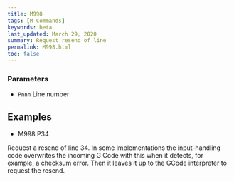 ```yaml
---
title: M998
tags: [M-Commands] 
keywords: beta 
last_updated: March 29, 2020 
summary: Request resend of line 
permalink: M998.html
toc: false 
---
```



### Parameters

* `Pnnn` Line number

## Examples

* M998 P34

Request a resend of line 34. In some implementations the input-handling code overwrites the incoming G Code with this when it detects, for example, a checksum error. Then it leaves it up to the GCode interpreter to request the resend.

